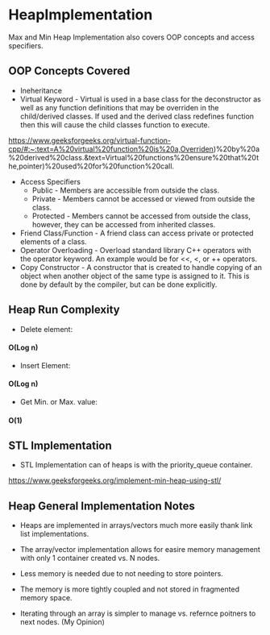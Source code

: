 # HeapImplementation
Max and Min Heap Implementation also covers OOP concepts and access specifiers. 

## OOP Concepts Covered
* Ineheritance
* Virtual Keyword - Virtual is used in a base class for the deconstructor as well as any function definitions that may be overriden in the child/derived classes. If used and the derived class redefines function then this will cause the child classes function to execute.

https://www.geeksforgeeks.org/virtual-function-cpp/#:~:text=A%20virtual%20function%20is%20a,Overriden)%20by%20a%20derived%20class.&text=Virtual%20functions%20ensure%20that%20the,pointer)%20used%20for%20function%20call.

* Access Specifiers
  * Public - Members are accessible from outside the class.
  * Private - Members cannot be accessed or viewed from outside the class.
  * Protected - Members cannot be accessed from outside the class, however, they can be accessed from inherited classes.
* Friend Class/Function - A friend class can access private or protected elements of a class.
* Operator Overloading - Overload standard library C++ operators with the operator keyword. An example would be for <<, <, or ++ operators.
* Copy Constructor - A constructor that is created to handle copying of an object when another object of the same type is assigned to it. This is done by default by the compiler, but can be done explicitly.

## Heap Run Complexity

* Delete element:
#### O(Log n)

* Insert Element:
#### O(Log n)

* Get Min. or Max. value:
#### O(1)

## STL Implementation
* STL Implementation can of heaps is with the priority_queue container.

https://www.geeksforgeeks.org/implement-min-heap-using-stl/

## Heap General Implementation Notes
* Heaps are implemented in arrays/vectors much more easily thank link list implementations.

* The array/vector implementation allows for easire memory management with only 1 container created vs. N nodes.

* Less memory is needed due to not needing to store pointers.

* The memory is more tightly coupled and not stored in fragmented memory space.

* Iterating through an array is simpler to manage vs. refernce poitners to next nodes. (My Opinion)
